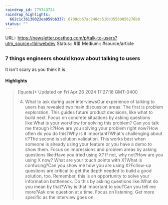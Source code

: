 ```yaml
---
raindrop_id: 775743724
raindrop_highlights:
  662c1c36130022ea059bb337: 0709cb67ac248dc51bb35569856276b0
status: ""
---
```


URL:: https://newsletter.posthog.com/p/talk-to-users?utm_source=tldrwebdev
Status:: #🟥
Medium:: #source/article


### 7 things engineers should know about talking to users

It isn&#39;t scary as you think it is

#### Highlights

> [!quote]+ Updated on Fri Apr 26 2024 17:27:18 GMT-0400
>
> 4. What to ask during user interviewsOur experience of talking to users has revealed two main discussion areas. The first is problem exploration. This guides future product decisions, like what to build next. Focus on concrete situations by asking questions like:What is your workflow for solving this problem? Can you talk me through it?How are you solving your problem right now?How often do you do this?Why is it important?What&#39;s challenging about it?The second is solution validation. This works best when someone is already using your feature or you have a demo to show them. Focus on impressions and problem areas by asking questions like:Have you tried using X? If not, why not?How are you using X now? What are your touch points with X?What is confusing?Can you show me how you are using X?Follow-up questions are critical to get the depth needed to build a good solution, too. Remember, this is an opportunity to solve your information bottleneck. Do this by asking questions like:What do you mean by that?Why is that important to you?Can you tell me more?Ask one question at a time. Focus on listening. Get more specific as the interview goes on.
